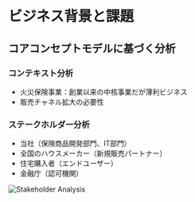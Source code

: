 # ビジネス背景と課題

## コアコンセプトモデルに基づく分析

### コンテキスト分析
- 火災保険事業：創業以来の中核事業だが薄利ビジネス
- 販売チャネル拡大の必要性

### ステークホルダー分析
- 当社（保険商品開発部門、IT部門）
- 全国のハウスメーカー（新規販売パートナー）
- 住宅購入者（エンドユーザー）
- 金融庁（認可機関）

![Stakeholder Analysis](https://via.placeholder.com/400x200/EAEAEA/333333?text=ステークホルダー分析図)